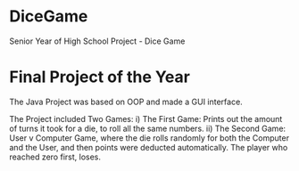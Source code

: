 # DiceGame
Senior Year of High School Project - Dice Game 

# **Final Project of the Year**
The Java Project was based on OOP and made a GUI interface. 

The Project included Two Games: 
  i) The First Game: Prints out the amount of turns it took for a die, to roll all the same numbers. 
  ii) The Second Game: User v Computer Game, where the die rolls randomly for both the Computer and 
                       the User, and then points were deducted automatically. The player who reached
                       zero first, loses. 
